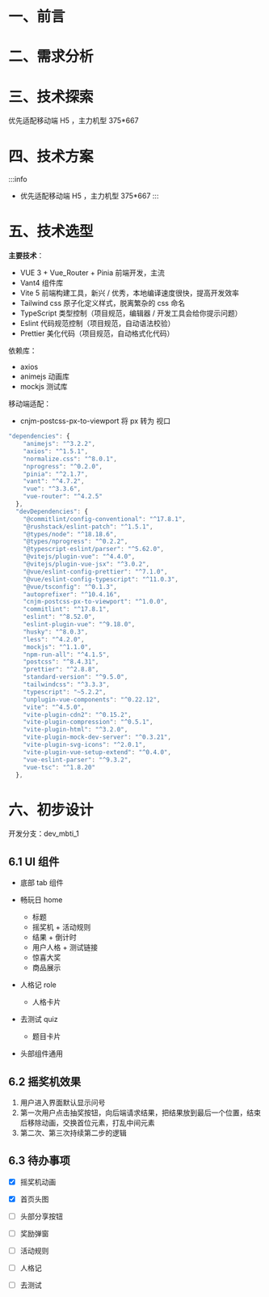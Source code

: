 # 一、前言
# 二、需求分析

# 三、技术探索
优先适配移动端 H5 ，主力机型 375*667
# 四、技术方案
:::info

- 优先适配移动端 H5 ，主力机型 375*667
:::
# 五、技术选型
**主要技术**：

- VUE 3 + Vue_Router + Pinia 前端开发，主流
- Vant4 组件库
- Vite 5 前端构建工具，新兴 / 优秀，本地编译速度很快，提高开发效率
- Tailwind css 原子化定义样式，脱离繁杂的 css 命名
- TypeScript 类型控制（项目规范，编辑器 / 开发工具会给你提示问题）
- Eslint 代码规范控制（项目规范，自动语法校验）
- Prettier 美化代码（项目规范，自动格式化代码）

依赖库：

- axios
- animejs 动画库
- mockjs 测试库

移动端适配：

- cnjm-postcss-px-to-viewport 将 px 转为 视口

```javascript
"dependencies": {
    "animejs": "^3.2.2",
    "axios": "^1.5.1",
    "normalize.css": "^8.0.1",
    "nprogress": "^0.2.0",
    "pinia": "^2.1.7",
    "vant": "^4.7.2",
    "vue": "^3.3.6",
    "vue-router": "^4.2.5"
  },
  "devDependencies": {
    "@commitlint/config-conventional": "^17.8.1",
    "@rushstack/eslint-patch": "^1.5.1",
    "@types/node": "^18.18.6",
    "@types/nprogress": "^0.2.2",
    "@typescript-eslint/parser": "^5.62.0",
    "@vitejs/plugin-vue": "^4.4.0",
    "@vitejs/plugin-vue-jsx": "^3.0.2",
    "@vue/eslint-config-prettier": "^7.1.0",
    "@vue/eslint-config-typescript": "^11.0.3",
    "@vue/tsconfig": "^0.1.3",
    "autoprefixer": "^10.4.16",
    "cnjm-postcss-px-to-viewport": "^1.0.0",
    "commitlint": "^17.8.1",
    "eslint": "^8.52.0",
    "eslint-plugin-vue": "^9.18.0",
    "husky": "^8.0.3",
    "less": "^4.2.0",
    "mockjs": "^1.1.0",
    "npm-run-all": "^4.1.5",
    "postcss": "^8.4.31",
    "prettier": "^2.8.8",
    "standard-version": "^9.5.0",
    "tailwindcss": "^3.3.3",
    "typescript": "~5.2.2",
    "unplugin-vue-components": "^0.22.12",
    "vite": "^4.5.0",
    "vite-plugin-cdn2": "^0.15.2",
    "vite-plugin-compression": "^0.5.1",
    "vite-plugin-html": "^3.2.0",
    "vite-plugin-mock-dev-server": "^0.3.21",
    "vite-plugin-svg-icons": "^2.0.1",
    "vite-plugin-vue-setup-extend": "^0.4.0",
    "vue-eslint-parser": "^9.3.2",
    "vue-tsc": "^1.8.20"
  },
```
# 六、初步设计
开发分支：dev_mbti_1
## 6.1 UI 组件

- 底部 tab 组件
- 畅玩日  home
   - 标题
   - 摇奖机 + 活动规则
   - 结果 + 倒计时
   - 用户人格 + 测试链接
   - 惊喜大奖
   - 商品展示
- 人格记  role
   - 人格卡片
- 去测试 quiz
   - 题目卡片

- 头部组件通用
## 6.2 摇奖机效果

1. 用户进入界面默认显示问号
2. 第一次用户点击抽奖按钮，向后端请求结果，把结果放到最后一个位置，结束后移除动画，交换首位元素，打乱中间元素
3. 第二次、第三次持续第二步的逻辑
## 6.3 待办事项

- [x] 摇奖机动画
- [x] 首页头图
- [ ] 头部分享按钮
- [ ] 奖励弹窗
- [ ] 活动规则
- [ ] 人格记
- [ ] 去测试




